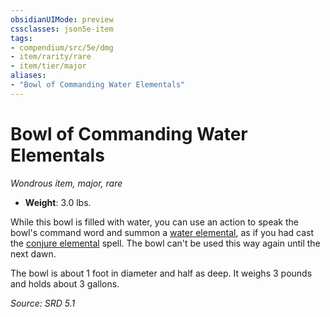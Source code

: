 ```yaml
---
obsidianUIMode: preview
cssclasses: json5e-item
tags:
- compendium/src/5e/dmg
- item/rarity/rare
- item/tier/major
aliases: 
- "Bowl of Commanding Water Elementals"
---
```

# Bowl of Commanding Water Elementals
*Wondrous item, major, rare*  

- **Weight**: 3.0 lbs.

While this bowl is filled with water, you can use an action to speak the bowl's command word and summon a [water elemental](compendium/bestiary/elemental/water-elemental.md), as if you had cast the [conjure elemental](compendium/spells/conjure-elemental.md) spell. The bowl can't be used this way again until the next dawn.

The bowl is about 1 foot in diameter and half as deep. It weighs 3 pounds and holds about 3 gallons.

*Source: SRD 5.1*